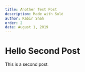 ```yaml
---
title: Another Test Post
description: Made with Sold
author: Kabir Shah
order: 2
date: August 1, 2019
---
```


# Hello Second Post

This is a second post.
